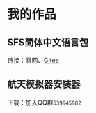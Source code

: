 # 我的作品

## SFS简体中文语言包

链接：官网、[Gitee](https://gitee.com/YouFeng11/SFS-zh-CN-Translation)

## 航天模拟器安装器

下载：加入QQ群`539945982`

